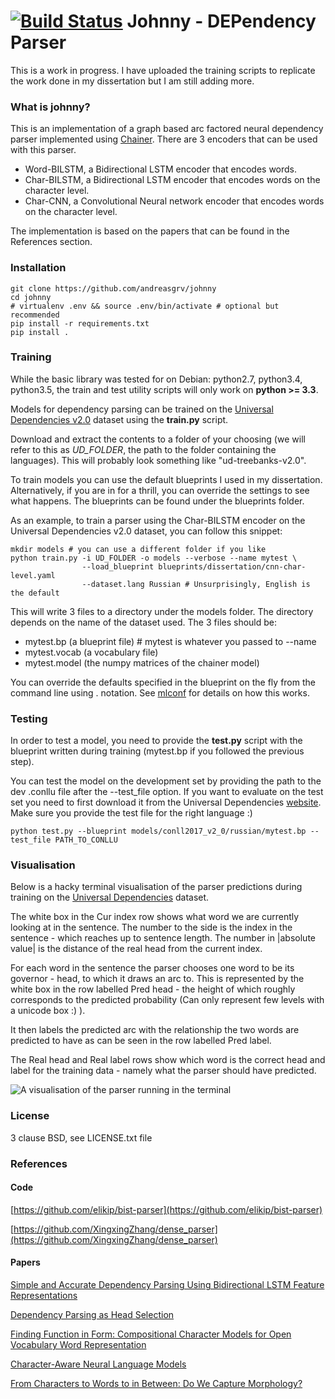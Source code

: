 # [![Build Status](https://api.travis-ci.org/andreasgrv/johnny.svg?branch=master)](https://travis-ci.org/andreasgrv/johnny) Johnny - DEPendency Parser

This is a work in progress.
I have uploaded the training scripts to replicate the work done in my
dissertation but I am still adding more.

### What is johnny?

This is an implementation of a graph based arc factored neural dependency parser implemented using [Chainer](https://chainer.org/). There are 3 encoders that can be used with this parser.

* Word-BILSTM, a Bidirectional LSTM encoder that encodes words.
* Char-BILSTM, a Bidirectional LSTM encoder that encodes words on the character level.
* Char-CNN, a Convolutional Neural network encoder that encodes words on the character level.

The implementation is based on the papers that can be found in the References section.

### Installation

>
	git clone https://github.com/andreasgrv/johnny
	cd johnny
	# virtualenv .env && source .env/bin/activate # optional but recommended
	pip install -r requirements.txt
	pip install .

### Training

While the basic library was tested for on Debian: python2.7, python3.4, python3.5,
the train and test utility scripts will only work on **python >= 3.3**.

Models for dependency parsing can be trained on the
[Universal Dependencies v2.0](http://universaldependencies.org/) dataset using
the **train.py** script.

Download and extract the contents to a folder of your choosing (we will refer
to this as *UD_FOLDER*, the path to the folder containing the languages).
This will probably look something like "ud-treebanks-v2.0".

To train models you can use the default blueprints I used in my dissertation. Alternatively,
if you are in for a thrill, you can override the settings to see
what happens. The blueprints can be found under the blueprints folder.

As an example, to train a parser using the Char-BILSTM encoder on the Universal Dependencies
v2.0 dataset, you can follow this snippet:

>
	mkdir models # you can use a different folder if you like
	python train.py -i UD_FOLDER -o models --verbose --name mytest \
	                --load_blueprint blueprints/dissertation/cnn-char-level.yaml
					--dataset.lang Russian # Unsurprisingly, English is the default

This will write 3 files to a directory under the models folder. The directory depends
on the name of the dataset used. The 3 files should be:

- mytest.bp (a blueprint file)   # mytest is whatever you passed to --name
- mytest.vocab (a vocabulary file)
- mytest.model (the numpy matrices of the chainer model)

You can override the defaults specified in the blueprint on the
fly from the command line using . notation. See [mlconf](https://github.com/andreasgrv/mlconf)
for details on how this works.

### Testing

In order to test a model, you need to provide the **test.py** script with the
blueprint written during training (mytest.bp if you followed the previous step).

You can test the model on the development set by providing the path to the dev
.conllu file after the --test_file option. If you want to evaluate on the
test set you need to first download it from the Universal Dependencies
[website](http://universaldependencies.org/). Make sure you provide
the test file for the right language :)

>
	python test.py --blueprint models/conll2017_v2_0/russian/mytest.bp --test_file PATH_TO_CONLLU

### Visualisation

Below is a hacky terminal visualisation of the parser predictions during training on the
[Universal Dependencies](http://universaldependencies.org/) dataset.

The white box in the Cur index row shows what word we are currently looking at in the sentence.
The number to the side is the index in the sentence - which reaches up to sentence length.
The number in |absolute value| is the distance of the real head from the current index.

For each word in the sentence the parser chooses one word to be its governor - head, to
which it draws an arc to.
This is represented by the white box in the row labelled Pred head - the height of which
roughly corresponds to the predicted probability (Can only represent few levels with a unicode box
:) ).

It then labels the predicted arc with the relationship
the two words are predicted to have as can be seen in the row labelled Pred label.

The Real head and Real label rows show which word is the correct head and label for the
training data - namely what the parser should have predicted.

![A visualisation of the parser running in the terminal](http://johnny.overfit.xyz/parser.gif)


### License

3 clause BSD, see LICENSE.txt file

### References

#### Code

[https://github.com/elikip/bist-parser](https://github.com/elikip/bist-parser)

[https://github.com/XingxingZhang/dense_parser](https://github.com/XingxingZhang/dense_parser)

#### Papers

[Simple and Accurate Dependency Parsing Using Bidirectional LSTM Feature Representations](https://arxiv.org/abs/1603.04351)

[Dependency Parsing as Head Selection](https://arxiv.org/abs/1606.01280)

[Finding Function in Form: Compositional Character Models for Open Vocabulary Word Representation](https://arxiv.org/abs/1508.02096)

[Character-Aware Neural Language Models](https://arxiv.org/abs/1508.06615)

[From Characters to Words to in Between: Do We Capture Morphology?](https://arxiv.org/abs/1704.08352)
